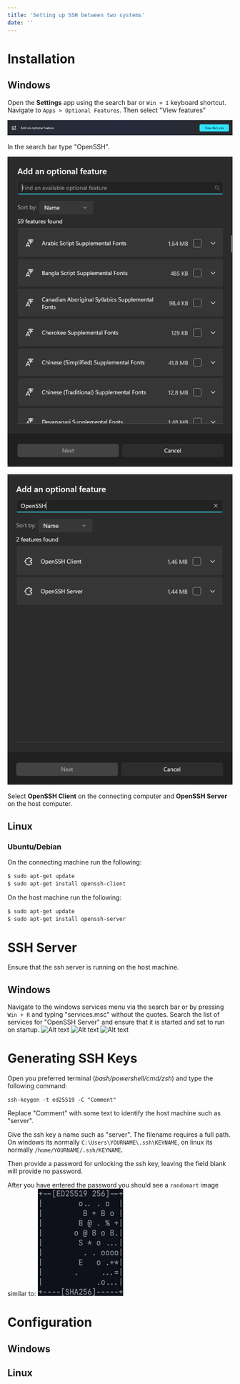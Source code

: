 ```yaml
---
title: 'Setting up SSH between two systems'
date: ''
---
```


# Installation

## Windows

Open the **Settings** app using the search bar or `Win + I` keyboard shortcut. Navigate to `Apps > Optional Features`. Then select "View features"

![View Features](../../images/posts/basics-of-ssh/view-features-button-windows-11.png)

In the search bar type "OpenSSH".

![Add an Optional Feature](../../images/posts/basics-of-ssh/add-an-optional-feature-window.png)

![OpenSSH](../../images/posts/basics-of-ssh/add-open-ssh-client-and-server.png)

Select **OpenSSH Client** on the connecting computer and **OpenSSH Server** on the host computer.

## Linux

### Ubuntu/Debian

On the connecting machine run the following:

```bash
$ sudo apt-get update
$ sudo apt-get install openssh-client
```

On the host machine run the following:

```bash
$ sudo apt-get update
$ sudo apt-get install openssh-server
```

# SSH Server

Ensure that the ssh server is running on the host machine.

## Windows

Navigate to the windows services menu via the search bar or by pressing `Win + R` and typing "services.msc" without the quotes. Search the list of services for "OpenSSH Server" and ensure that it is started and set to run on startup.
![Alt text](image.png)
![Alt text](image-1.png)
![Alt text](image-2.png)

# Generating SSH Keys

Open you preferred terminal (_bash/powershell/cmd/zsh_) and type the following command:

```
ssh-keygen -t ed25519 -C "Comment"
```

Replace "Comment" with some text to identify the host machine such as "server".

Give the ssh key a name such as "server". The filename requires a full path. On windows its normally `C:\Users\YOURNAME\.ssh\KEYNAME`, on linux its normally `/home/YOURNAME/.ssh/KEYNAME`.

Then provide a password for unlocking the ssh key, leaving the field blank will provide no password.

After you have entered the password you should see a `randomart` image similar to:
![Randomart Image](../../images/posts/basics-of-ssh/randomart.png)

# Configuration

## Windows

## Linux
